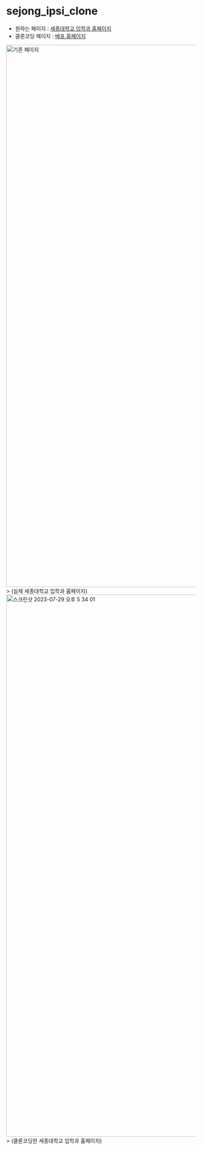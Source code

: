 # sejong_ipsi_clone

- 원하는 페이지 : [세종대학교 입학과 홈페이지](http://ipsi.sejong.ac.kr/)
- 클론코딩 페이지 : [배포 홈페이지](https://sejong-ipsi-clone.vercel.app/)
<img width="1440" alt="기존 페이지" src="https://github.com/SongInjae/sejong_ipsi_clone/assets/44944877/809378bb-cdb1-4b32-a740-44b04f8a72e9">
> (실제 세종대학교 입학과 홈페이지)

<img width="1440" alt="스크린샷 2023-07-29 오후 5 34 01" src="https://github.com/SongInjae/sejong_ipsi_clone/assets/44944877/78b85824-2b55-40fd-91c7-7925a96fafce">
> (클론코딩한 세종대학교 입학과 홈페이지)
